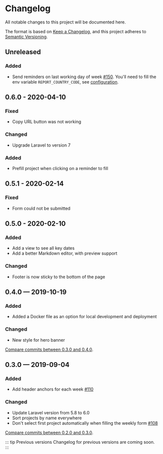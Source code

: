 # Changelog
All notable changes to this project will be documented here.

The format is based on [Keep a Changelog](https://keepachangelog.com/en/1.0.0/), and this project adheres to [Semantic Versioning](https://semver.org/spec/v2.0.0.html).

## Unreleased
### Added
- Send reminders on last working day of week [#150](https://github.com/entrepreneur-interet-general/bulletins/pull/150). You'll need to fill the env variable `REPORT_COUNTRY_CODE`, see [configuration](configuration.md).

## 0.6.0 - 2020-04-10
### Fixed
- Copy URL button was not working

### Changed
- Upgrade Laravel to version 7

### Added
- Prefill project when clicking on a reminder to fill

## 0.5.1 - 2020-02-14
### Fixed
- Form could not be submitted

## 0.5.0 - 2020-02-10
### Added
- Add a view to see all key dates
- Add a better Markdown editor, with preview support

### Changed
- Footer is now sticky to the bottom of the page

## 0.4.0 — 2019-10-19
### Added
- Added a Docker file as an option for local development and deployment

### Changed
- New style for hero banner

[Compare commits between 0.3.0 and 0.4.0](https://github.com/entrepreneur-interet-general/bulletins/compare/0.3.0..0.4.0).

## 0.3.0 — 2019-09-04
### Added
- Add header anchors for each week [#110](https://github.com/entrepreneur-interet-general/bulletins/pull/110)

### Changed
- Update Laravel version from 5.8 to 6.0
- Sort projects by name everywhere
- Don't select first project automatically when filling the weekly form [#108](https://github.com/entrepreneur-interet-general/bulletins/pull/108)

[Compare commits between 0.2.0 and 0.3.0](https://github.com/entrepreneur-interet-general/bulletins/compare/0.2.0...0.3.0).

::: tip Previous versions
Changelog for previous versions are coming soon.
:::

